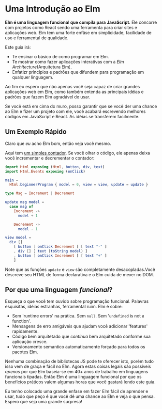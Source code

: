 # Uma Introdução ao Elm

**Elm é uma linguagem funcional que compila para JavaScript.** Ele concorre com projetos como React sendo uma ferramenta para criar sites e aplicações web. Elm tem uma forte enfâse em simplicidade, facilidade de uso e ferramental de qualidade.

Este guia irá:

  - Te ensinar o básico de como programar em Elm.
  - Te mostrar como fazer aplicações interativas com a *Elm Architecture*(Arquitetura Elm).
  - Enfatizr princípios e padrões que difundem para programação em qualquer linguagem.
  
Ao fim eu espero que não apenas você seja capaz de criar grandes aplicações web em Elm, como também entenda as principais idéias e padrões que fazem Elm agradável de usar.

Se você está em cima do muro, posso garantir que se você der uma chance ao Elm e fizer um projeto com ele, você acabará escrevendo melhores códigos em JavaScript e React. As idéias se transferem facilmente.


## Um Exemplo Rápido

Claro que *eu* acho Elm bom, então veja você mesmo.

Aqui tem [um simples contador](http://elm-lang.org/examples/buttons). Se você olhar o código, ele apenas deixa você incrementar e decrementar o contador:

```elm
import Html exposing (Html, button, div, text)
import Html.Events exposing (onClick)

main =
  Html.beginnerProgram { model = 0, view = view, update = update }

type Msg = Increment | Decrement

update msg model =
  case msg of
    Increment ->
      model + 1

    Decrement ->
      model - 1

view model =
  div []
    [ button [ onClick Decrement ] [ text "-" ]
    , div [] [ text (toString model) ]
    , button [ onClick Increment ] [ text "+" ]
    ]
```

Note que as funções `update` e `view` são completamente desacopladas.Você descreve seu HTML de forma declarativa e o Elm cuida de mexer no DOM.


## Por que uma linguagem *funcional*?

Esqueça o que você tem ouvido sobre programação funcional. Palavras esquisitas, idéias estranhas, ferramental ruim. Elm é sobre:

  - Sem 'runtime errors' na prática. Sem `null`. Sem '`undefined` is not a function'.
  - Mensagens de erro amigáveis que ajudam você adicionar 'features' rapidamente.
  - Código bem arquitetado que *continua* bem arquitetado conforme sua aplicação cresce.
  - Versionamento semantico automaticamente forçado para todos os pacotes Elm.
  
Nenhuma combinação de bibliotecas JS pode te oferecer isto, porém tudo isso vem de graça e fácil no Elm. Agora estas coisas legais são possíveis *apenas* por que Elm baseia-se em 40+ anos de trabalho em linguagens funcionais tipadas. Então Elm é uma linguagem funcional por que os benefícios práticos valem algumas horas que você gastará lendo este guia.

Eu tenho colocado uma grande enfase em fazer Elm fácil de aprender e usar, tudo que peço é que você dê uma chance ao Elm e veja o que pensa. Espero que seja uma grande surpresa!
